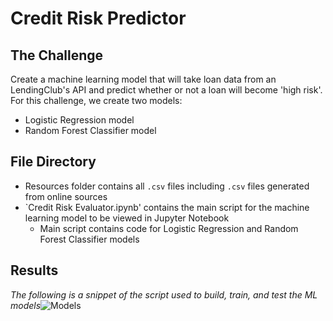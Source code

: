 # Credit Risk Predictor

## The Challenge
Create a machine learning model that will take loan data from an LendingClub's API and predict whether or not a loan will become 'high risk'. <br/>
For this challenge, we create two models: 
- Logistic Regression model
- Random Forest Classifier model

## File Directory
- Resources folder contains all `.csv` files including `.csv` files generated from online sources
- `Credit Risk Evaluator.ipynb' contains the main script for the machine learning model to be viewed in Jupyter Notebook
  - Main script contains code for Logistic Regression and Random Forest Classifier models

## Results
*The following is a snippet of the script used to build, train, and test the ML models*![Models](https://user-images.githubusercontent.com/16246354/156874946-dcd30c07-f6db-41dc-850c-c90593e7f9ab.png)
